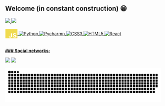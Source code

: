 ## Welcome (in constant construction) 😁

 <div>
   <a href="https://github.com/adriel-mp3">
   <img class="bloco" height="180em" src="https://github-readme-stats.vercel.app/api?username=adriel-mp3&show_icons=true&theme=tokyonight&include_all_commits=true&count_private=true"/>
   <img class="bloco" height="180em" src="https://github-readme-stats.vercel.app/api/top-langs/?username=adriel-mp3&layout=compact&langs_count=6&theme=tokyonight"/>
   
   

</div>

<div style="display: inline_block"><br>
  <img align="center" alt="Js" height="30" width="40" src="https://raw.githubusercontent.com/devicons/devicon/master/icons/javascript/javascript-plain.svg">
  <img align="center" alt="Python" height="30" width="40"src="https://cdn.jsdelivr.net/gh/devicons/devicon/icons/python/python-original.svg" />
  <img align="center" alt="Pycharmn" height="30" width="40" src="https://cdn.jsdelivr.net/gh/devicons/devicon/icons/pycharm/pycharm-original.svg" />
  <img align="center" alt="CSS3" height="30" width="40"src="https://cdn.jsdelivr.net/gh/devicons/devicon/icons/css3/css3-original.svg" />
  <img align="center" alt="HTML5" height="30" width="40"src="https://cdn.jsdelivr.net/gh/devicons/devicon/icons/html5/html5-original.svg" />
  <img align="center" alt="React" height="30" width="40"src="https://cdn.jsdelivr.net/gh/devicons/devicon/icons/react/react-original.svg" />
</div>
 
 <br>
 
<b>### Social networks:<b>
 
<div> 
 <a href="https://www.instagram.com/adrielsanto.s/?hl=en" target="_blank"><img src="https://img.shields.io/badge/-Instagram-%23E4405F?style=for-the-badge&logo=instagram&logoColor=white" target="_blank"></a>
 <a href="https://www.linkedin.com/in/adriel-santos-804282212/" target="_blank"><img src="https://img.shields.io/badge/-LinkedIn-%230077B5?style=for-the-badge&logo=linkedin&logoColor=white" target="_blank"></a> 
 
  ![Snake animation](https://github.com/adriel-mp3/adriel-mp3/blob/output/github-contribution-grid-snake.svg)

</div>
